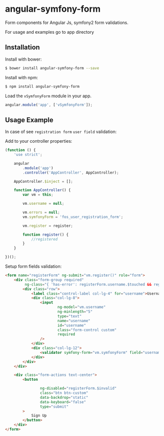 angular-symfony-form
======================

Form components for Angular Js, symfony2 form validations.


For usage and examples go to app directory

## Installation

Install with bower:

```bash
$ bower install angular-symfony-form --save
```

Install with npm:

```bash
$ npm install angular-symfony-form
```

Load the `vSymfonyForm` module in your app.

```javascript
angular.module('app', ['vSymfonyForm']);
```

## Usage Example

In case of see `registration form` `user field` validation:

Add to your controller properties:
```javascript
(function () {
    'use strict';

    angular
        .module('app')
        .controller('AppController', AppController);

    AppController.$inject = [];

    function AppController() {
        var vm = this;

        vm.username = null;

        vm.errors = null;
        vm.symfonyForm = 'fos_user_registration_form';

        vm.register = register;

        function register() {
            //registered
        }
    }

})();
```

Setup form fields validation:

```html
<form name="registerForm" ng-submit="vm.register()" role="form">
    <div class="form-group required"
         ng-class="{ 'has-error': registerForm.username.$touched && registerForm.username.$invalid }">
        <div class="row">
            <label class="control-label col-lg-4" for="username">Username:</label>
            <div class="col-lg-8">
                <input
                        ng-model="vm.username"
                        ng-minlength="5"
                        type="text"
                        name="username"
                        id="username"
                        class="form-control custom"
                        required
                />
            </div>
            <div class="col-lg-12">
                <validator symfony-form="vm.symfonyForm" field="username" model="vm.username" errors="vm.errors"></validator>
            </div>
        </div>
    </div>

    <div class="form-actions text-center">
        <button

                ng-disabled="registerForm.$invalid"
                class="btn btn-custom"
                data-backdrop="static"
                data-keyboard="false"
                type="submit"
        >
            Sign Up
        </button>
    </div>
</form>
```